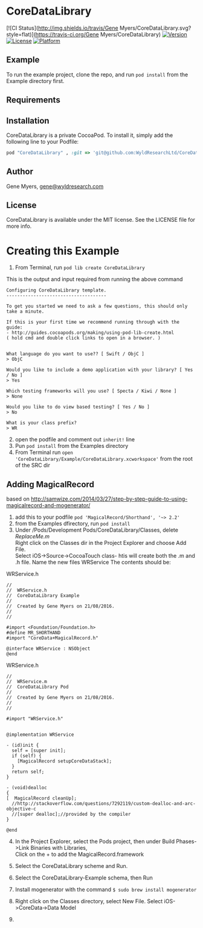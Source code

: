 # CoreDataLibrary

[![CI Status](http://img.shields.io/travis/Gene Myers/CoreDataLibrary.svg?style=flat)](https://travis-ci.org/Gene Myers/CoreDataLibrary)
[![Version](https://img.shields.io/cocoapods/v/CoreDataLibrary.svg?style=flat)](http://cocoapods.org/pods/CoreDataLibrary)
[![License](https://img.shields.io/cocoapods/l/CoreDataLibrary.svg?style=flat)](http://cocoapods.org/pods/CoreDataLibrary)
[![Platform](https://img.shields.io/cocoapods/p/CoreDataLibrary.svg?style=flat)](http://cocoapods.org/pods/CoreDataLibrary)

## Example

To run the example project, clone the repo, and run `pod install` from the Example directory first.

## Requirements

## Installation

CoreDataLibrary is a private CocoaPod. To install
it, simply add the following line to your Podfile:

```ruby
pod "CoreDataLibrary" , :git => 'git@github.com:WyldResearchLtd/CoreDataLibrary.git'
```

## Author

Gene Myers, gene@wyldresearch.com

## License

CoreDataLibrary is available under the MIT license. See the LICENSE file for more info.



# Creating this Example
1. From Terminal, run ```pod lib create CoreDataLibrary``` 

This is the output and input required from running the above command
```
Configuring CoreDataLibrary template.
-------------------------------------
  
To get you started we need to ask a few questions, this should only take a minute.  
  
If this is your first time we recommend running through with the guide:   
- http://guides.cocoapods.org/making/using-pod-lib-create.html  
( hold cmd and double click links to open in a browser. )  
  
  
What language do you want to use?? [ Swift / ObjC ]  
> ObjC  
  
Would you like to include a demo application with your library? [ Yes / No ]  
> Yes  
  
Which testing frameworks will you use? [ Specta / Kiwi / None ]  
> None  
  
Would you like to do view based testing? [ Yes / No ]  
> No  
  
What is your class prefix?  
> WR  
```
  
2. open the podfile and comment out ```inherit!``` line
3. Pun ```pod install``` from the Examples directory
4. From Terminal run ```open 'CoreDataLibrary/Example/CoreDataLibrary.xcworkspace'``` from the root of the SRC dir

## Adding MagicalRecord  
based on http://samwize.com/2014/03/27/step-by-step-guide-to-using-magicalrecord-and-mogenerator/  
  
1. add this to your podfile ```pod 'MagicalRecord/Shorthand', '~> 2.2'```  
2. from the Examples dfirectory, run ```pod install```  
3. Under /Pods/Development Pods/CoreDataLibrary/Classes, delete *ReplaceMe.m*  
   Right click on the Classes dir in the Project Explorer and choose Add File.  
   Select iOS->Source->CocoaTouch class- htis will create both the .m and .h file. Name the new files WRService
   The contents should be:  
  
WRService.h  
```
//
//  WRService.h
//  CoreDataLibrary Example
//
//  Created by Gene Myers on 21/08/2016.
//
//

#import <Foundation/Foundation.h>
#define MR_SHORTHAND
#import "CoreData+MagicalRecord.h"

@interface WRService : NSObject
@end
```
  
WRService.h  
```
//
//  WRService.m
//  CoreDataLibrary Pod
//
//  Created by Gene Myers on 21/08/2016.
//
//

#import "WRService.h"


@implementation WRService

- (id)init {
  self = [super init];
  if (self) {
    [MagicalRecord setupCoreDataStack];
  }
  return self;
}

- (void)dealloc
{
[  MagicalRecord cleanUp];
  //http://stackoverflow.com/questions/7292119/custom-dealloc-and-arc-objective-c
  //[super dealloc];//provided by the compiler
}

@end
```
  
4. In the Project Explorer, select the Pods project, then under Build Phases->Link Binaries with Libraries,  
   Click on the + to add the MagicalRecord.framework  

5. Select the CoreDataLibrary scheme and Run.  
6. Select the CoreDataLibrary-Example schema, then Run  
7. Install mogenerator with the command ```$ sudo brew install mogenerator``` 
8. Right click on the Classes directory, select New File. Select iOS->CoreData->Data Model  
9. 











